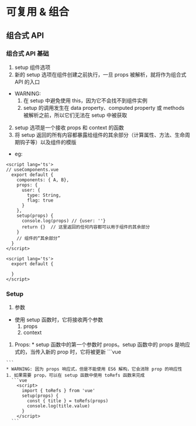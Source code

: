# 可复用 & 组合

## 组合式 API

### 组合式 API 基础
1. setup 组件选项
  1. 新的 setup 选项在组件创建之前执行，一旦 props 被解析，就将作为组合式 API 的入口
  * WARNING: 
    1. 在 setup 中避免使用 this，因为它不会找不到组件实例
    2. setup 的调用发生在 data property、computed property 或 methods 被解析之前，所以它们无法在 setup 中被获取
  2. setup 选项是一个接收 props 和 context 的函数
  3. 将 setup 返回的所有内容都暴露给组件的其余部分（计算属性、方法、生命周期钩子等）以及组件的模版

  * eg: 
  ```vue
  <script lang='ts'>
  // useComponents.vue
    export default {
      components: { A, B},
      props: {
        user: {
          type: String,
          flag: true
        }
      },
      setup(props) {
        console.log(props) // {user: ''}
        return {}  // 这里返回的任何内容都可以用于组件的其余部分
      }
      // 组件的“其余部分”
    }
  </script>
  ```
  ```vue
  <script lang='ts'>
    export default {
      
    }
  </script>
  ```

### Setup
1. 参数
  * 使用 setup 函数时，它将接收两个参数
    1. props
    2. context
  1. Props:
    * setup 函数中的第一个参数时 props。setup 函数中的 props 是响应式的，当传入新的 prop 时，它将被更新
    ```vue
      <script>
        export default {
          props: {
            title: String,
          },
          setup(props) {
            console.log(props.title)
          }
        }
      </script>
    ```
    * WARNING: 因为 props 响应式，但是不能使用 ES6 解构，它会消除 prop 的响应性
    1. 如果需要 prop，可以在 setup 函数中使用 toRefs 函数来完成
      ```vue
        <script>
          import { toRefs } from 'vue'
          setup(props) {
            const { title } = toRefs(props)
            console.log(title.value)
          }
        </script>
      ```

